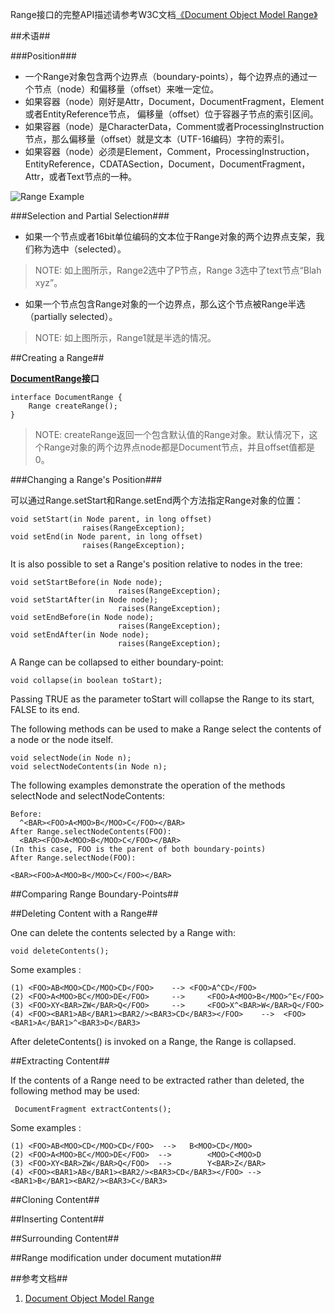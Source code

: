 Range接口的完整API描述请参考W3C文档[《Document Object Model Range》]([Rnage](http://www.w3.org/TR/DOM-Level-2-Traversal-Range/ranges.html#Level-2-Range-idl))

##术语##

###Position###

+	一个Range对象包含两个边界点（boundary-points），每个边界点的通过一个节点（node）和偏移量（offset）来唯一定位。
+	如果容器（node）刚好是Attr，Document，DocumentFragment，Element或者EntityReference节点， 偏移量（offset）位于容器子节点的索引区间。
+	如果容器（node）是CharacterData，Comment或者ProcessingInstruction节点，那么偏移量（offset）就是文本（UTF-16编码）字符的索引。
+	如果容器（node）必须是Element，Comment，ProcessingInstruction，EntityReference，CDATASection，Document，DocumentFragment， Attr，或者Text节点的一种。 

![Range Example](http://www.w3.org/TR/DOM-Level-2-Traversal-Range/images/RangeExample.gif)

###Selection and Partial Selection###

+	如果一个节点或者16bit单位编码的文本位于Range对象的两个边界点支架，我们称为选中（selected）。

>NOTE:	如上图所示，Range2选中了P节点，Range 3选中了text节点“Blah xyz”。

+	如果一个节点包含Range对象的一个边界点，那么这个节点被Range半选（partially selected）。

>NOTE:	如上图所示，Range1就是半选的情况。

##Creating a Range##

__[DocumentRange](http://www.w3.org/TR/DOM-Level-2-Traversal-Range/ranges.html#Level-2-DocumentRange-idl)接口__

	interface DocumentRange {
		Range createRange();
	}

 >NOTE:	createRange返回一个包含默认值的Range对象。默认情况下，这个Range对象的两个边界点node都是Document节点，并且offset值都是0。

###Changing a Range's Position###

可以通过Range.setStart和Range.setEnd两个方法指定Range对象的位置：

	void setStart(in Node parent, in long offset) 
					raises(RangeException);
	void setEnd(in Node parent, in long offset)	
					raises(RangeException);

It is also possible to set a Range's position relative to nodes in the tree:

	void setStartBefore(in Node node);
                        	raises(RangeException);
	void setStartAfter(in Node node);
                       		raises(RangeException);
	void setEndBefore(in Node node);
                      		raises(RangeException);
	void setEndAfter(in Node node);
                     		raises(RangeException);

A Range can be collapsed to either boundary-point:
	
	void collapse(in boolean toStart);

Passing TRUE as the parameter toStart will collapse the Range to its start, FALSE to its end.

The following methods can be used to make a Range select the contents of a node or the node itself.

	void selectNode(in Node n);
	void selectNodeContents(in Node n);

The following examples demonstrate the operation of the methods selectNode and selectNodeContents:

	Before:
	  ^<BAR><FOO>A<MOO>B</MOO>C</FOO></BAR>
	After Range.selectNodeContents(FOO):
	  <BAR><FOO>A<MOO>B</MOO>C</FOO></BAR>
	(In this case, FOO is the parent of both boundary-points)
	After Range.selectNode(FOO):
	
	<BAR><FOO>A<MOO>B</MOO>C</FOO></BAR>

##Comparing Range Boundary-Points##

##Deleting Content with a Range##

One can delete the contents selected by a Range with:

	void deleteContents();

Some examples : 

	(1) <FOO>AB<MOO>CD</MOO>CD</FOO>	-->	<FOO>A^CD</FOO>
	(2) <FOO>A<MOO>BC</MOO>DE</FOO>		-->		<FOO>A<MOO>B</MOO>^E</FOO>
	(3) <FOO>XY<BAR>ZW</BAR>Q</FOO>		-->		<FOO>X^<BAR>W</BAR>Q</FOO>
	(4) <FOO><BAR1>AB</BAR1><BAR2/><BAR3>CD</BAR3></FOO>	-->  <FOO><BAR1>A</BAR1>^<BAR3>D</BAR3>

After deleteContents() is invoked on a Range, the Range is collapsed.

##Extracting Content##

If the contents of a Range need to be extracted rather than deleted, the following method may be used:

	 DocumentFragment extractContents();

Some examples : 

	(1) <FOO>AB<MOO>CD</MOO>CD</FOO>  -->	B<MOO>CD</MOO>
	(2) <FOO>A<MOO>BC</MOO>DE</FOO>  -->		<MOO>C<MOO>D
	(3) <FOO>XY<BAR>ZW</BAR>Q</FOO>  -->		Y<BAR>Z</BAR>
	(4) <FOO><BAR1>AB</BAR1><BAR2/><BAR3>CD</BAR3></FOO> -->		<BAR1>B</BAR1><BAR2/><BAR3>C</BAR3>

##Cloning Content##

##Inserting Content##

##Surrounding Content##

##Range modification under document mutation##

##参考文档##

1.	[Document Object Model Range](http://www.w3.org/TR/DOM-Level-2-Traversal-Range/ranges.html)